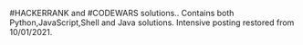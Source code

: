 #HACKERRANK and #CODEWARS solutions..
Contains both Python,JavaScript,Shell and Java solutions.
Intensive posting restored from 10/01/2021.





